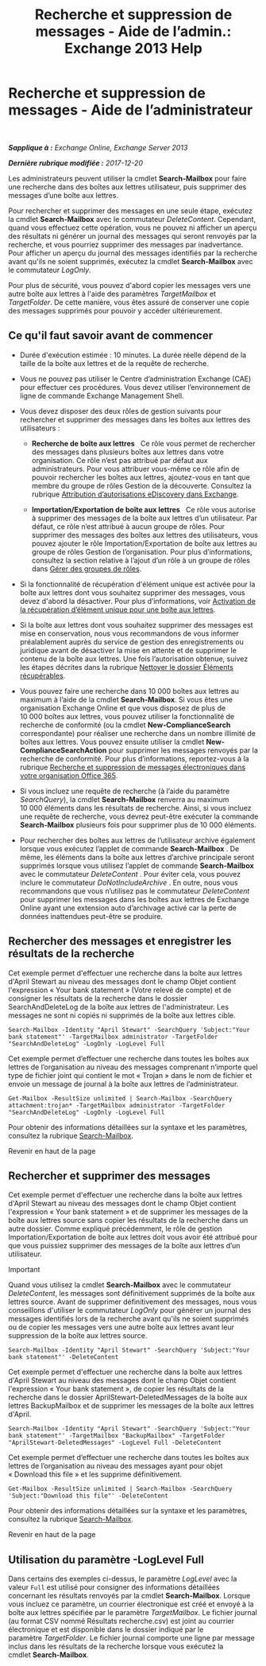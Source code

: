 ﻿---
title: 'Recherche et suppression de messages - Aide de l’admin.: Exchange 2013 Help'
TOCTitle: Recherche et suppression de messages - Aide de l’administrateur
ms:assetid: 8c36bb03-e716-4fdd-9958-4aa7a2a1db42
ms:mtpsurl: https://technet.microsoft.com/fr-fr/library/Ff459253(v=EXCHG.150)
ms:contentKeyID: 52057116
ms.date: 05/23/2018
mtps_version: v=EXCHG.150
ms.translationtype: MT
---

# Recherche et suppression de messages - Aide de l’administrateur

 

_**Sapplique à :** Exchange Online, Exchange Server 2013_

_**Dernière rubrique modifiée :** 2017-12-20_

Les administrateurs peuvent utiliser la cmdlet **Search-Mailbox** pour faire une recherche dans des boîtes aux lettres utilisateur, puis supprimer des messages d’une boîte aux lettres.

Pour rechercher et supprimer des messages en une seule étape, exécutez la cmdlet **Search-Mailbox** avec le commutateur *DeleteContent*. Cependant, quand vous effectuez cette opération, vous ne pouvez ni afficher un aperçu des résultats ni générer un journal des messages qui seront renvoyés par la recherche, et vous pourriez supprimer des messages par inadvertance. Pour afficher un aperçu du journal des messages identifiés par la recherche avant qu'ils ne soient supprimés, exécutez la cmdlet **Search-Mailbox** avec le commutateur *LogOnly*.

Pour plus de sécurité, vous pouvez d'abord copier les messages vers une autre boîte aux lettres à l'aide des paramètres *TargetMailbox* et *TargetFolder*. De cette manière, vous êtes assuré de conserver une copie des messages supprimés pour pouvoir y accéder ultérieurement.

## Ce qu'il faut savoir avant de commencer

  - Durée d'exécution estimée : 10 minutes. La durée réelle dépend de la taille de la boîte aux lettres et de la requête de recherche.

  - Vous ne pouvez pas utiliser le Centre d’administration Exchange (CAE) pour effectuer ces procédures. Vous devez utiliser l’environnement de ligne de commande Exchange Management Shell.

  - Vous devez disposer des deux rôles de gestion suivants pour rechercher et supprimer des messages dans les boîtes aux lettres des utilisateurs :
    
      - **Recherche de boîte aux lettres**   Ce rôle vous permet de rechercher des messages dans plusieurs boîtes aux lettres dans votre organisation. Ce rôle n’est pas attribué par défaut aux administrateurs. Pour vous attribuer vous-même ce rôle afin de pouvoir rechercher les boîtes aux lettres, ajoutez-vous en tant que membre du groupe de rôles Gestion de la découverte. Consultez la rubrique [Attribution d’autorisations eDiscovery dans Exchange](https://docs.microsoft.com/fr-fr/exchange/security-and-compliance/in-place-ediscovery/assign-ediscovery-permissions).
    
      - **Importation/Exportation de boîte aux lettres**   Ce rôle vous autorise à supprimer des messages de la boîte aux lettres d’un utilisateur. Par défaut, ce rôle n’est attribué à aucun groupe de rôles. Pour supprimer des messages des boîtes aux lettres des utilisateurs, vous pouvez ajouter le rôle Importation/Exportation de boîte aux lettres au groupe de rôles Gestion de l’organisation. Pour plus d’informations, consultez la section relative à l’ajout d’un rôle à un groupe de rôles dans [Gérer des groupes de rôles](manage-role-groups-exchange-2013-help.md).

  - Si la fonctionnalité de récupération d'élément unique est activée pour la boîte aux lettres dont vous souhaitez supprimer des messages, vous devez d'abord la désactiver. Pour plus d’informations, voir [Activation de la récupération d’élément unique pour une boîte aux lettres](https://docs.microsoft.com/fr-fr/exchange/recipients-in-exchange-online/manage-user-mailboxes/enable-or-disable-single-item-recovery).

  - Si la boîte aux lettres dont vous souhaitez supprimer des messages est mise en conservation, nous vous recommandons de vous informer préalablement auprès du service de gestion des enregistrements ou juridique avant de désactiver la mise en attente et de supprimer le contenu de la boîte aux lettres. Une fois l’autorisation obtenue, suivez les étapes décrites dans la rubrique [Nettoyer le dossier Éléments récupérables](clean-up-the-recoverable-items-folder-exchange-2013-help.md).

  - Vous pouvez faire une recherche dans 10 000 boîtes aux lettres au maximum à l’aide de la cmdlet **Search-Mailbox**. Si vous êtes une organisation Exchange Online et que vous disposez de plus de 10 000 boîtes aux lettres, vous pouvez utiliser la fonctionnalité de recherche de conformité (ou la cmdlet **New-ComplianceSearch** correspondante) pour réaliser une recherche dans un nombre illimité de boîtes aux lettres. Vous pouvez ensuite utiliser la cmdlet **New-ComplianceSearchAction** pour supprimer les messages renvoyés par la recherche de conformité. Pour plus d’informations, reportez-vous à la rubrique [Recherche et suppression de messages électroniques dans votre organisation Office 365](https://go.microsoft.com/fwlink/p/?linkid=786856).

  - Si vous incluez une requête de recherche (à l’aide du paramètre *SearchQuery*), la cmdlet **Search-Mailbox** renverra au maximum 10 000 éléments dans les résultats de recherche. Ainsi, si vous incluez une requête de recherche, vous devrez peut-être exécuter la commande **Search-Mailbox** plusieurs fois pour supprimer plus de 10 000 éléments.

  - Pour rechercher des boîtes aux lettres de l’utilisateur archive également lorsque vous exécutez l’applet de commande **Search-Mailbox** . De même, les éléments dans la boîte aux lettres d’archive principale seront supprimés lorsque vous utilisez l’applet de commande **Search-Mailbox** avec le commutateur *DeleteContent* . Pour éviter cela, vous pouvez inclure le commutateur *DoNotIncludeArchive* . En outre, nous vous recommandons que vous n’utilisez pas le commutateur *DeleteContent* pour supprimer les messages dans les boîtes aux lettres de Exchange Online ayant une extension auto d’archivage activé car la perte de données inattendues peut-être se produire.

## Rechercher des messages et enregistrer les résultats de la recherche

Cet exemple permet d'effectuer une recherche dans la boîte aux lettres d'April Stewart au niveau des messages dont le champ Objet contient l'expression « Your bank statement » (Votre relevé de compte) et de consigner les résultats de la recherche dans le dossier SearchAndDeleteLog de la boîte aux lettres de l'administrateur. Les messages ne sont ni copiés ni supprimés de la boîte aux lettres cible.

    Search-Mailbox -Identity "April Stewart" -SearchQuery 'Subject:"Your bank statement"' -TargetMailbox administrator -TargetFolder "SearchAndDeleteLog" -LogOnly -LogLevel Full

Cet exemple permet d’effectuer une recherche dans toutes les boîtes aux lettres de l’organisation au niveau des messages comprenant n’importe quel type de fichier joint qui contient le mot « Trojan » dans le nom de fichier et envoie un message de journal à la boîte aux lettres de l’administrateur.

    Get-Mailbox -ResultSize unlimited | Search-Mailbox -SearchQuery attachment:trojan* -TargetMailbox administrator -TargetFolder "SearchAndDeleteLog" -LogOnly -LogLevel Full

Pour obtenir des informations détaillées sur la syntaxe et les paramètres, consultez la rubrique [Search-Mailbox](https://technet.microsoft.com/fr-fr/library/dd298173\(v=exchg.150\)).

Revenir en haut de la page

## Rechercher et supprimer des messages

Cet exemple permet d'effectuer une recherche dans la boîte aux lettres d'April Stewart au niveau des messages dont le champ Objet contient l'expression « Your bank statement » et de supprimer les messages de la boîte aux lettres source sans copier les résultats de la recherche dans un autre dossier. Comme expliqué précédemment, le rôle de gestion Importation/Exportation de boîte aux lettres doit vous avoir été attribué pour que vous puissiez supprimer des messages de la boîte aux lettres d’un utilisateur.

> [!IMPORTANT]
> Quand vous utilisez la cmdlet <strong>Search-Mailbox</strong> avec le commutateur <em>DeleteContent</em>, les messages sont définitivement supprimés de la boîte aux lettres source. Avant de supprimer définitivement des messages, nous vous conseillons d'utiliser le commutateur <em>LogOnly</em> pour générer un journal des messages identifiés lors de la recherche avant qu'ils ne soient supprimés ou de copier les messages vers une autre boîte aux lettres avant leur suppression de la boîte aux lettres source.


    Search-Mailbox -Identity "April Stewart" -SearchQuery 'Subject:"Your bank statement"' -DeleteContent

Cet exemple permet d'effectuer une recherche dans la boîte aux lettres d'April Stewart au niveau des messages dont le champ Objet contient l'expression « Your bank statement », de copier les résultats de la recherche dans le dossier AprilStewart-DeletedMessages de la boîte aux lettres BackupMailbox et de supprimer les messages de la boîte aux lettres d'April.

    Search-Mailbox -Identity "April Stewart" -SearchQuery 'Subject:"Your bank statement"' -TargetMailbox "BackupMailbox" -TargetFolder "AprilStewart-DeletedMessages" -LogLevel Full -DeleteContent

Cet exemple permet d’effectuer une recherche dans toutes les boîtes aux lettres de l’organisation au niveau des messages ayant pour objet « Download this file » et les supprime définitivement.

    Get-Mailbox -ResultSize unlimited | Search-Mailbox -SearchQuery 'Subject:"Download this file"' -DeleteContent

Pour obtenir des informations détaillées sur la syntaxe et les paramètres, consultez la rubrique [Search-Mailbox](https://technet.microsoft.com/fr-fr/library/dd298173\(v=exchg.150\)).

Revenir en haut de la page

## Utilisation du paramètre -LogLevel Full

Dans certains des exemples ci-dessus, le paramètre *LogLevel* avec la valeur `Full` est utilisé pour consigner des informations détaillées concernant les résultats renvoyés par la cmdlet **Search-Mailbox**. Lorsque vous incluez ce paramètre, un courrier électronique est créé et envoyé à la boîte aux lettres spécifiée par le paramètre *TargetMailbox*. Le fichier journal (au format CSV nommé Résultats recherche.csv) est joint au courrier électronique et est disponible dans le dossier indiqué par le paramètre *TargetFolder*. Le fichier journal comporte une ligne par message inclus dans les résultats de la recherche lorsque vous exécutez la cmdlet **Search-Mailbox**.

